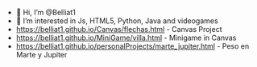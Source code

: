 - 👋 Hi, I’m @Belliat1
- 👀 I’m interested in Js, HTML5, Python, Java and videogames
- https://belliat1.github.io/Canvas/flechas.html - Canvas Project
- https://belliat1.github.io/MiniGame/villa.html - Minigame in Canvas
- https://belliat1.github.io/personalProjects/marte_jupiter.html - Peso en Marte y Jupiter

<!---
Belliat1/Belliat1 is a ✨ special ✨ repository because its `README.md` (this file) appears on your GitHub profile.
You can click the Preview link to take a look at your changes.
--->
